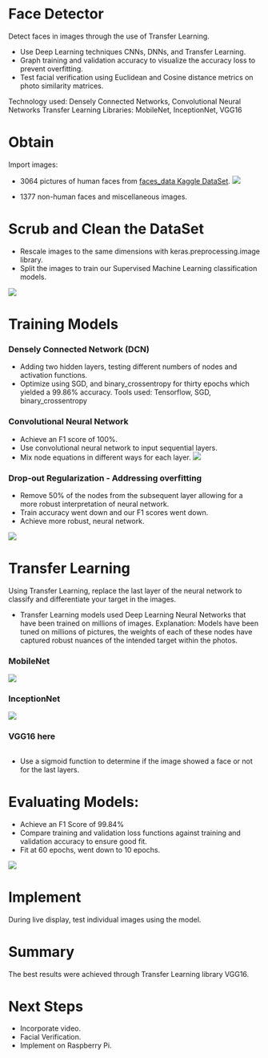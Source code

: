 # Face Detector

Detect faces in images through the use of Transfer Learning. 
+ Use Deep Learning techniques CNNs, DNNs, and Transfer Learning.
+ Graph training and validation accuracy to visualize the accuracy loss to prevent overfitting.
+ Test facial verification using Euclidean and Cosine distance metrics on photo similarity matrices.

Technology used: Densely Connected Networks, Convolutional Neural Networks
Transfer Learning Libraries: MobileNet, InceptionNet, VGG16

# Obtain
Import images:
- 3064 pictures of human faces from [faces_data Kaggle DataSet](https://www.kaggle.com/gasgallo/faces-data). 
![](https://github.com/Chris-Manna/face_detector/blob/master/normal_face.png)

- 1377 non-human faces and miscellaneous images.

# Scrub and Clean the DataSet
- Rescale images to the same dimensions with keras.preprocessing.image library. 
- Split the images to train our Supervised Machine Learning classification models.

![](https://github.com/Chris-Manna/face_detector/blob/master/bin_face.png)

# Training Models
### Densely Connected Network (DCN)
- Adding two hidden layers, testing different numbers of nodes and activation functions. 
- Optimize using SGD, and binary_crossentropy for thirty epochs which yielded a 99.86% accuracy. 
Tools used: Tensorflow, SGD, binary_crossentropy

### Convolutional Neural Network 
- Achieve an F1 score of 100%.
- Use convolutional neural network to input sequential layers.
- Mix node equations in different ways for each layer. 
![](https://github.com/Chris-Manna/face_detector/blob/master/Convolutional%20Neural%20Network:%20Vis%20Train:Val%20Loss.png)

### Drop-out Regularization - Addressing overfitting
- Remove 50% of the nodes from the subsequent layer allowing for a more robust interpretation of neural network. 
- Train accuracy went down and our F1 scores went down.  
- Achieve more robust, neural network.

![](https://github.com/Chris-Manna/face_detector/blob/master/DropOut%20Regularization%20vis.png)

# Transfer Learning
Using Transfer Learning, replace the last layer of the neural network to classify and differentiate your target in the images. 
- Transfer Learning models used Deep Learning Neural Networks that have been trained on millions of images. 
Explanation: Models have been tuned on millions of pictures, the weights of each of these nodes have captured robust nuances of the intended target within the photos.


### MobileNet
![](https://github.com/Chris-Manna/face_detector/blob/master/TransferLearning:MobileNetConfusionMatrix.png)

### InceptionNet
![](https://github.com/Chris-Manna/face_detector/blob/master/InceptionNetConfusionMatrix.png)

### VGG16 here [](https://arxiv.org/abs/1704.04861)
![]()

- Use a sigmoid function to determine if the image showed a face or not for the last layers. 

# Evaluating Models: 
- Achieve an F1 Score of 99.84%
- Compare training and validation loss functions against training and validation accuracy to ensure good fit. 
- Fit at 60 epochs, went down to 10 epochs.

![](https://github.com/Chris-Manna/face_detector/blob/master/Densley%20Connected%20Network%20Visualize%20Training:Validation%20Loss.png)

# Implement
During live display, test individual images using the model.

# Summary
The best results were achieved through Transfer Learning library VGG16.

# Next Steps
- Incorporate video.
- Facial Verification.
- Implement on Raspberry Pi.
